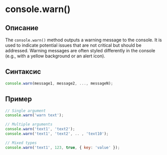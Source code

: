 # console.warn()

## Описание
The `console.warn()` method outputs a warning message to the console. It is used to indicate potential issues that are not critical but should be addressed. Warning messages are often styled differently in the console (e.g., with a yellow background or an alert icon).

## Синтаксис
``` javascript
console.warn(message1, message2, ..., messageN);
```

## Пример
``` javascript linenums="1"
// Single argument
console.warn('warn text');

// Multiple arguments
console.warn('text1', 'text2');
console.warn('text1', 'text2', .. , 'text10');

// Mixed types
console.warn('text1', 123, true, { key: 'value' });
``` 